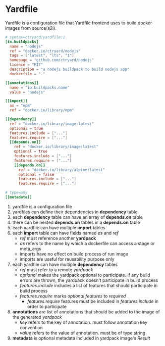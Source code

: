 # Yardfile

Yardfile is a configuration file that Yardfile frontend uses to build docker images from source(s2i).
```toml
# syntax=ctryard/yardfile:1
[io.buildpacks]
  name = "nodejs"
  ref = "docker.io/ctryard/nodejs"
  tags = ["latest", "lts", "1"]
  homepage = "github.com/ctryard/nodejs"
  licence = "MIT"
  description = "a nodejs buildpack to build nodejs app"
  dockerfile = "."

[[annotations]]
  name = "io.buildpacks.name"
  value = "nodejs"

[[import]]
  as = "npm"
  ref = "docker.io/library/npm"

[[dependency]]
  ref = "docker.io/library/image:latest"
  optional = true
  features.include = ["..."]
  features.require = ["..."]
  [[depends.on]]
    ref = "docker.io/library/image:latest"
    optional = true
    features.include = ["..."]
    features.require = ["..."]
    [[depends.on]]
      ref = "docker.io/library/alpine:latest"
      optional = false
      features.include = ["..."]
      features.require = ["..."]

# type=any
[[metadata]]
```

1. yardfile is a configuration file
2. yardfiles can define their dependencies in **dependency** table
3. each **dependency** table can have an array of **depends.on** table
4. there can be nested **depends.on** tables in a **depends.on** table
5. each yardfile can have multiple **import** tables
6. each **import** table can have fields named *as* and *ref*
    - *ref* must reference another **yardpack**
    - *as* refers to the name by which a dockerfile can access a stage or meta_args
    - imports have no effect on build process of run image
    - imports are useful for reusability purpose only
7. each yardfile can have multiple **dependency** tables
    - *ref* must refer to a remote *yardpack*
    - *optional* makes the yardpack optional to participate.
      If any build errors are thrown, the yardpack doesn't participate in build process
    - *features.include* includes a list of features that should participate in build process
    - *features.require* marks *optional* *features* to *required*
       - *features.require* features must be included in *features.include* in order to participate
8. **annotations** are list of annotations that should be added to the image of the generated *yardpack*
    - *key* refers to the key of annotation. must follow annotation key convention
    - *value* refers to the value of annotation. must be of type string
9. **metadata** is optional metadata included in yardpack image's *Result*
